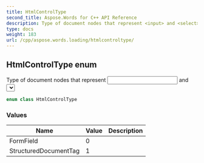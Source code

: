 ```yaml
---
title: HtmlControlType
second_title: Aspose.Words for C++ API Reference
description: Type of document nodes that represent <input> and <select> elements imported from HTML.
type: docs
weight: 183
url: /cpp/aspose.words.loading/htmlcontroltype/
---
```

## HtmlControlType enum


Type of document nodes that represent <input> and <select> elements imported from HTML.

```cpp
enum class HtmlControlType
```

### Values

| Name | Value | Description |
| --- | --- | --- |
| FormField | 0 |  |
| StructuredDocumentTag | 1 |  |


